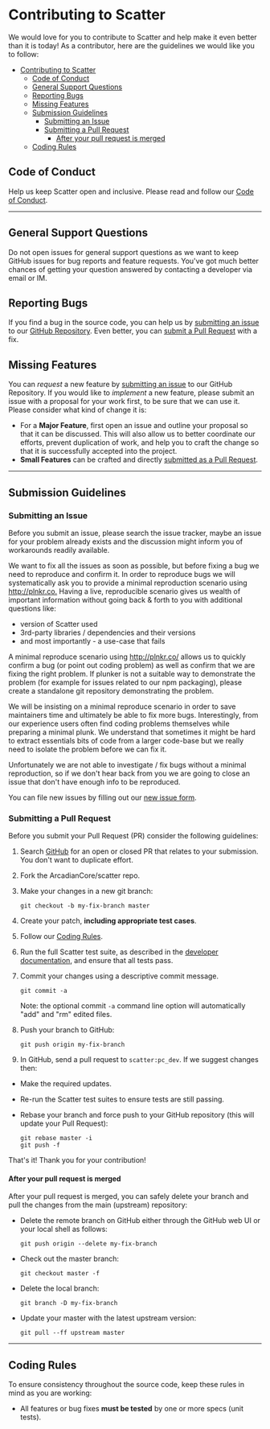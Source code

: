 # Contributing to Scatter

We would love for you to contribute to Scatter and help make it even better than it is
today! As a contributor, here are the guidelines we would like you to follow:

- [Contributing to Scatter](#contributing-to-scatter)
  - [Code of Conduct](#code-of-conduct)
  - [General Support Questions](#general-support-questions)
  - [Reporting Bugs](#reporting-bugs)
  - [Missing Features](#missing-features)
  - [Submission Guidelines](#submission-guidelines)
    - [Submitting an Issue](#submitting-an-issue)
    - [Submitting a Pull Request](#submitting-a-pull-request)
      - [After your pull request is merged](#after-your-pull-request-is-merged)
  - [Coding Rules](#coding-rules)

## Code of Conduct

Help us keep Scatter open and inclusive. Please read and follow our [Code of Conduct][coc].

-------------------

## General Support Questions

Do not open issues for general support questions as we want to keep GitHub issues for bug reports and feature requests. You've got much better chances of getting your question answered by contacting a developer via email or IM.

## Reporting Bugs

If you find a bug in the source code, you can help us by
[submitting an issue](#markdown-header-submitting-an-issue) to our [GitHub Repository][github]. Even better, you can
[submit a Pull Request](#markdown-header-submitting-a-pull-request) with a fix.

## Missing Features

You can *request* a new feature by [submitting an issue](#markdown-header-submitting-an-issue) to our GitHub
Repository. If you would like to *implement* a new feature, please submit an issue with
a proposal for your work first, to be sure that we can use it.
Please consider what kind of change it is:

- For a **Major Feature**, first open an issue and outline your proposal so that it can be
discussed. This will also allow us to better coordinate our efforts, prevent duplication of work,
and help you to craft the change so that it is successfully accepted into the project.
- **Small Features** can be crafted and directly [submitted as a Pull Request](#markdown-header-submitting-a-pull-request).

-------------------

## Submission Guidelines

### Submitting an Issue

Before you submit an issue, please search the issue tracker, maybe an issue for your problem already exists and the discussion might inform you of workarounds readily available.

We want to fix all the issues as soon as possible, but before fixing a bug we need to reproduce and confirm it. In order to reproduce bugs we will systematically ask you to provide a minimal reproduction scenario using <http://plnkr.co.> Having a live, reproducible scenario gives us wealth of important information without going back & forth to you with additional questions like:

- version of Scatter used
- 3rd-party libraries / dependencies and their versions
- and most importantly - a use-case that fails

A minimal reproduce scenario using <http://plnkr.co/> allows us to quickly confirm a bug (or point out coding problem) as well as confirm that we are fixing the right problem. If plunker is not a suitable way to demonstrate the problem (for example for issues related to our npm packaging), please create a standalone git repository demonstrating the problem.

We will be insisting on a minimal reproduce scenario in order to save maintainers time and ultimately be able to fix more bugs. Interestingly, from our experience users often find coding problems themselves while preparing a minimal plunk. We understand that sometimes it might be hard to extract essentials bits of code from a larger code-base but we really need to isolate the problem before we can fix it.

Unfortunately we are not able to investigate / fix bugs without a minimal reproduction, so if we don't hear back from you we are going to close an issue that don't have enough info to be reproduced.

You can file new issues by filling out our [new issue form](https://github.com/ArcadianCore/scatter/issues/new).

### Submitting a Pull Request

Before you submit your Pull Request (PR) consider the following guidelines:

1. Search [GitHub](https://github.com/ArcadianCore/scatter/pulls/) for an open or closed PR
  that relates to your submission. You don't want to duplicate effort.
1. Fork the ArcadianCore/scatter repo.
1. Make your changes in a new git branch:

     ```shell
     git checkout -b my-fix-branch master
     ```

1. Create your patch, **including appropriate test cases**.
1. Follow our [Coding Rules](#markdown-header-coding-rules).
1. Run the full Scatter test suite, as described in the [developer documentation][dev-doc],
  and ensure that all tests pass.
1. Commit your changes using a descriptive commit message.

     ```shell
     git commit -a
     ```

    Note: the optional commit `-a` command line option will automatically "add" and "rm" edited files.

1. Push your branch to GitHub:

    ```shell
    git push origin my-fix-branch
    ```

1. In GitHub, send a pull request to `scatter:pc_dev`. If we suggest changes then:

- Make the required updates.
- Re-run the Scatter test suites to ensure tests are still passing.
- Rebase your branch and force push to your GitHub repository (this will update your Pull Request):

    ```shell
    git rebase master -i
    git push -f
    ```

That's it! Thank you for your contribution!

#### After your pull request is merged

After your pull request is merged, you can safely delete your branch and pull the changes
from the main (upstream) repository:

- Delete the remote branch on GitHub either through the GitHub web UI or your local shell as follows:

    ```shell
    git push origin --delete my-fix-branch
    ```

- Check out the master branch:

    ```shell
    git checkout master -f
    ```

- Delete the local branch:

    ```shell
    git branch -D my-fix-branch
    ```

- Update your master with the latest upstream version:

    ```shell
    git pull --ff upstream master
    ```

-------------------

## Coding Rules

To ensure consistency throughout the source code, keep these rules in mind as you are working:

- All features or bug fixes **must be tested** by one or more specs (unit tests).

[coc]: CODE_OF_CONDUCT.md
[github]: https://github.com/ArcadianCore/scatter
[jsfiddle]: http://jsfiddle.net
[plunker]: http://plnkr.co/edit
[runnable]: http://runnable.com
[dev-doc]: https://github.com/ArcadianCore/scatter/src/master/DEVELOPER.md
